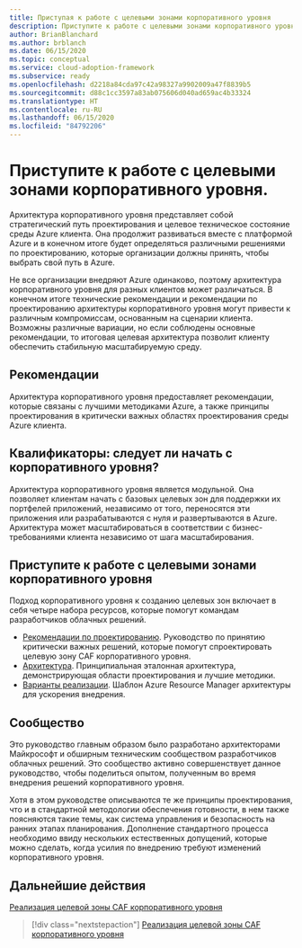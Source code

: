 ```yaml
---
title: Приступая к работе с целевыми зонами корпоративного уровня
description: Приступите к работе с целевыми зонами корпоративного уровня.
author: BrianBlanchard
ms.author: brblanch
ms.date: 06/15/2020
ms.topic: conceptual
ms.service: cloud-adoption-framework
ms.subservice: ready
ms.openlocfilehash: d2218a84cda97c42a98327a9902009a47f8839b5
ms.sourcegitcommit: d88c1cc3597a83ab075606d040ad659ac4b33324
ms.translationtype: HT
ms.contentlocale: ru-RU
ms.lasthandoff: 06/15/2020
ms.locfileid: "84792206"
---
```

# <a name="start-with-enterprise-scale-landing-zones"></a>Приступите к работе с целевыми зонами корпоративного уровня.

Архитектура корпоративного уровня представляет собой стратегический путь проектирования и целевое техническое состояние среды Azure клиента. Она продолжит развиваться вместе с платформой Azure и в конечном итоге будет определяться различными решениями по проектированию, которые организации должны принять, чтобы выбрать свой путь в Azure.

Не все организации внедряют Azure одинаково, поэтому архитектура корпоративного уровня для разных клиентов может различаться. В конечном итоге технические рекомендации и рекомендации по проектированию архитектуры корпоративного уровня могут привести к различным компромиссам, основанным на сценарии клиента. Возможны различные вариации, но если соблюдены основные рекомендации, то итоговая целевая архитектура позволит клиенту обеспечить стабильную масштабируемую среду.

## <a name="prescriptive-guidance"></a>Рекомендации

Архитектура корпоративного уровня предоставляет рекомендации, которые связаны с лучшими методиками Azure, а также принципы проектирования в критически важных областях проектирования среды Azure клиента.

## <a name="qualifiers-should-i-start-with-enterprise-scale"></a>Квалификаторы: следует ли начать с корпоративного уровня?

Архитектура корпоративного уровня является модульной. Она позволяет клиентам начать с базовых целевых зон для поддержки их портфелей приложений, независимо от того, переносятся эти приложения или разрабатываются с нуля и развертываются в Azure. Архитектура может масштабироваться в соответствии с бизнес-требованиями клиента независимо от шага масштабирования.

## <a name="start-with-an-enterprise-scale-landing-zone"></a>Приступите к работе с целевыми зонами корпоративного уровня

Подход корпоративного уровня к созданию целевых зон включает в себя четыре набора ресурсов, которые помогут командам разработчиков облачных решений.

- [Рекомендации по проектированию](./design-guidelines.md). Руководство по принятию критически важных решений, которые помогут спроектировать целевую зону CAF корпоративного уровня.
- [Архитектура](./architecture.md). Принципиальная эталонная архитектура, демонстрирующая области проектирования и лучшие методики.
- [Варианты реализации](./implementation.md). Шаблон Azure Resource Manager архитектуры для ускорения внедрения.

<!-- TODO: Reinstate once template.md is ready. 
- [Template](./template.md): A documentation template to quickly capture decisions and any deviation from the suggested architecture or implementation.
-->

## <a name="community"></a>Сообщество

<!-- docsTest:ignore "Cloud Solutions Unit" -->

Это руководство главным образом было разработано архитекторами Майкрософт и обширным техническим сообществом разработчиков облачных решений. Это сообщество активно совершенствует данное руководство, чтобы поделиться опытом, полученным во время внедрения решений корпоративного уровня.

Хотя в этом руководстве описываются те же принципы проектирования, что и в стандартной методологии обеспечения готовности, в нем также поясняются такие темы, как система управления и безопасность на ранних этапах планирования. Дополнение стандартного процесса необходимо ввиду нескольких естественных допущений, которые можно сделать, когда усилия по внедрению требуют изменений корпоративного уровня.

## <a name="next-steps"></a>Дальнейшие действия

[Реализация целевой зоны CAF корпоративного уровня](./implementation.md)

> [!div class="nextstepaction"]
> [Реализация целевой зоны CAF корпоративного уровня](./implementation.md)
